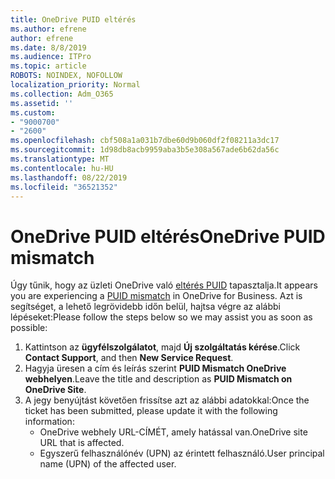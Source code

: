 ```yaml
---
title: OneDrive PUID eltérés
ms.author: efrene
author: efrene
ms.date: 8/8/2019
ms.audience: ITPro
ms.topic: article
ROBOTS: NOINDEX, NOFOLLOW
localization_priority: Normal
ms.collection: Adm_O365
ms.assetid: ''
ms.custom:
- "9000700"
- "2600"
ms.openlocfilehash: cbf508a1a031b7dbe60d9b060df2f08211a3dc17
ms.sourcegitcommit: 1d98db8acb9959aba3b5e308a567ade6b62da56c
ms.translationtype: MT
ms.contentlocale: hu-HU
ms.lasthandoff: 08/22/2019
ms.locfileid: "36521352"
---
```

# <a name="onedrive-puid-mismatch"></a><span data-ttu-id="b7ebf-102">OneDrive PUID eltérés</span><span class="sxs-lookup"><span data-stu-id="b7ebf-102">OneDrive PUID mismatch</span></span>
<span data-ttu-id="b7ebf-103">Úgy tűnik, hogy az üzleti OneDrive való [eltérés PUID](https://docs.microsoft.com/sharepoint/support/administration/access-denied-or-need-permission-error-sharepoint-online-or-onedrive-for-business#when-accessing-a-onedrive-site) tapasztalja.</span><span class="sxs-lookup"><span data-stu-id="b7ebf-103">It appears you are experiencing a [PUID mismatch](https://docs.microsoft.com/sharepoint/support/administration/access-denied-or-need-permission-error-sharepoint-online-or-onedrive-for-business#when-accessing-a-onedrive-site) in OneDrive for Business.</span></span> <span data-ttu-id="b7ebf-104">Azt is segítséget, a lehető legrövidebb időn belül, hajtsa végre az alábbi lépéseket:</span><span class="sxs-lookup"><span data-stu-id="b7ebf-104">Please follow the steps below so we may assist you as soon as possible:</span></span>

1. <span data-ttu-id="b7ebf-105">Kattintson az **ügyfélszolgálatot**, majd **Új szolgáltatás kérése**.</span><span class="sxs-lookup"><span data-stu-id="b7ebf-105">Click **Contact Support**, and then **New Service Request**.</span></span>
2. <span data-ttu-id="b7ebf-106">Hagyja üresen a cím és leírás szerint **PUID Mismatch OneDrive webhelyen**.</span><span class="sxs-lookup"><span data-stu-id="b7ebf-106">Leave the title and description as **PUID Mismatch on OneDrive Site**.</span></span>
3. <span data-ttu-id="b7ebf-107">A jegy benyújtást követően frissítse azt az alábbi adatokkal:</span><span class="sxs-lookup"><span data-stu-id="b7ebf-107">Once the ticket has been submitted, please update it with the following information:</span></span>
    - <span data-ttu-id="b7ebf-108">OneDrive webhely URL-CÍMÉT, amely hatással van.</span><span class="sxs-lookup"><span data-stu-id="b7ebf-108">OneDrive site URL that is affected.</span></span>
    - <span data-ttu-id="b7ebf-109">Egyszerű felhasználónév (UPN) az érintett felhasználó.</span><span class="sxs-lookup"><span data-stu-id="b7ebf-109">User principal name (UPN) of the affected user.</span></span>



